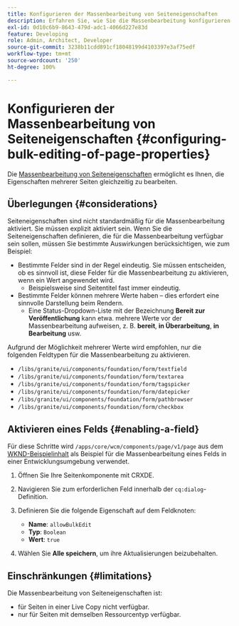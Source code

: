 ```yaml
---
title: Konfigurieren der Massenbearbeitung von Seiteneigenschaften
description: Erfahren Sie, wie Sie die Massenbearbeitung konfigurieren, damit Sie die Eigenschaften mehrerer Seiten gleichzeitig bearbeiten können.
exl-id: 0d10c6b9-8643-479d-adc1-4066d227e83d
feature: Developing
role: Admin, Architect, Developer
source-git-commit: 3238b11cdd891cf18048199d4103397e3af75edf
workflow-type: tm+mt
source-wordcount: '250'
ht-degree: 100%

---
```


# Konfigurieren der Massenbearbeitung von Seiteneigenschaften {#configuring-bulk-editing-of-page-properties}

Die [Massenbearbeitung von Seiteneigenschaften](/help/sites-cloud/authoring/sites-console/edit-page-properties.md#from-the-sites-console-multiple-pages) ermöglicht es Ihnen, die Eigenschaften mehrerer Seiten gleichzeitig zu bearbeiten.

## Überlegungen {#considerations}

Seiteneigenschaften sind nicht standardmäßig für die Massenbearbeitung aktiviert. Sie müssen explizit aktiviert sein. Wenn Sie die Seiteneigenschaften definieren, die für die Massenbearbeitung verfügbar sein sollen, müssen Sie bestimmte Auswirkungen berücksichtigen, wie zum Beispiel:

* Bestimmte Felder sind in der Regel eindeutig. Sie müssen entscheiden, ob es sinnvoll ist, diese Felder für die Massenbearbeitung zu aktivieren, wenn ein Wert angewendet wird.
   * Beispielsweise sind Seitentitel fast immer eindeutig.
* Bestimmte Felder können mehrere Werte haben – dies erfordert eine sinnvolle Darstellung beim Rendern.
   * Eine Status-Dropdown-Liste mit der Bezeichnung **Bereit zur Veröffentlichung** kann etwa. mehrere Werte vor der Massenbearbeitung aufweisen, z. B. **bereit**, **in Überarbeitung**, **in Bearbeitung** usw.

Aufgrund der Möglichkeit mehrerer Werte wird empfohlen, nur die folgenden Feldtypen für die Massenbearbeitung zu aktivieren.

* `/libs/granite/ui/components/foundation/form/textfield`
* `/libs/granite/ui/components/foundation/form/textarea`
* `/libs/granite/ui/components/foundation/form/tagspicker`
* `/libs/granite/ui/components/foundation/form/datepicker`
* `/libs/granite/ui/components/foundation/form/pathbrowser`
* `/libs/granite/ui/components/foundation/form/checkbox`

## Aktivieren eines Felds {#enabling-a-field}

Für diese Schritte wird `/apps/core/wcm/components/page/v1/page` aus dem [WKND-Beispielinhalt](/help/implementing/developing/introduction/develop-wknd-tutorial.md) als Beispiel für die Massenbearbeitung eines Felds in einer Entwicklungsumgebung verwendet.

1. Öffnen Sie Ihre Seitenkomponente mit CRXDE.
1. Navigieren Sie zum erforderlichen Feld innerhalb der `cq:dialog`-Definition.
1. Definieren Sie die folgende Eigenschaft auf dem Feldknoten:

   * **Name**: `allowBulkEdit`
   * **Typ**: `Boolean`
   * **Wert**: `true`

1. Wählen Sie **Alle speichern**, um ihre Aktualisierungen beizubehalten.

## Einschränkungen {#limitations}

Die Massenbearbeitung von Seiteneigenschaften ist:

* für Seiten in einer Live Copy nicht verfügbar.
* nur für Seiten mit demselben Ressourcentyp verfügbar.
